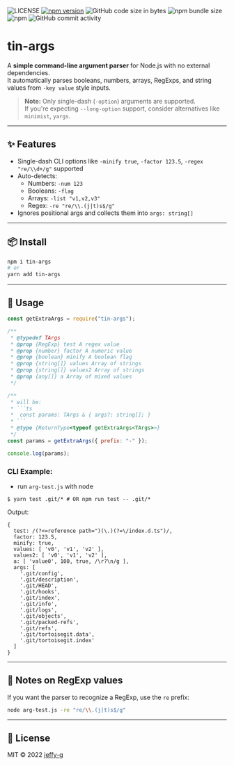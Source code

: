 ![LICENSE](https://img.shields.io/badge/License-MIT-blue.svg)
[![npm version](https://badge.fury.io/js/tin-args.svg)](https://badge.fury.io/js/tin-args)
![GitHub code size in bytes](https://img.shields.io/github/languages/code-size/jeffy-g/tiny-args.svg?style=plastic)
![npm bundle size](https://img.shields.io/bundlephobia/min/tin-args?style=plastic)
![npm](https://img.shields.io/npm/dm/tin-args.svg?style=plastic)
![GitHub commit activity](https://img.shields.io/github/commit-activity/m/jeffy-g/tiny-args.svg?style=plastic)

# tin-args

A **simple command-line argument parser** for Node.js with no external dependencies.  
It automatically parses booleans, numbers, arrays, RegExps, and string values from `-key value` style inputs.

> **Note:** Only single-dash (`-option`) arguments are supported.  
> If you're expecting `--long-option` support, consider alternatives like `minimist`, `yargs`.

---

## ✨ Features

- Single-dash CLI options like `-minify true`, `-factor 123.5`, `-regex "re/\\d+/g"` supported
- Auto-detects:
  - Numbers: `-num 123`
  - Booleans: `-flag`
  - Arrays: `-list "v1,v2,v3"`
  - Regex: `-re "re/\\.(j|t)s$/g"`
- Ignores positional args and collects them into `args: string[]`

---

## 📦 Install

```bash
npm i tin-args
# or
yarn add tin-args
````

---

## 🚀 Usage

```js
const getExtraArgs = require("tin-args");

/**
 * @typedef TArgs
 * @prop {RegExp} test A regex value
 * @prop {number} factor A numeric value
 * @prop {boolean} minify A boolean flag
 * @prop {string[]} values Array of strings
 * @prop {string[]} values2 Array of strings
 * @prop {any[]} a Array of mixed values
 */

/**
 * will be:
 * ```ts
 *  const params: TArgs & { args?: string[]; }
 * ```
 * @type {ReturnType<typeof getExtraArgs<TArgs>>}
 */
const params = getExtraArgs({ prefix: "-" });

console.log(params);
```

### CLI Example:

+ run `arg-test.js` with node

```shell
$ yarn test .git/* # OR npm run test -- .git/*
```

Output:

```shell
{
  test: /(?<=reference path=")(\.)(?=\/index.d.ts")/,
  factor: 123.5,
  minify: true,
  values: [ 'v0', 'v1', 'v2' ],
  values2: [ 'v0', 'v1', 'v2' ],
  a: [ 'value0', 100, true, /\r?\n/g ],
  args: [
    '.git/config',
    '.git/description',
    '.git/HEAD',
    '.git/hooks',
    '.git/index',
    '.git/info',
    '.git/logs',
    '.git/objects',
    '.git/packed-refs',
    '.git/refs',
    '.git/tortoisegit.data',
    '.git/tortoisegit.index'
  ]
}
```

---

## 🧠 Notes on RegExp values

If you want the parser to recognize a RegExp, use the `re` prefix:

```bash
node arg-test.js -re "re/\\.(j|t)s$/g"
```

---

## 📄 License

MIT © 2022 [jeffy-g](mailto:hirotom1107@gmail.com)
